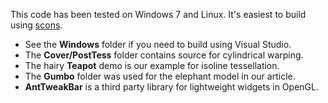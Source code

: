 This code has been tested on Windows 7 and Linux.  It's easiest to build using [scons](www.scons.org).

* See the **Windows** folder if you need to build using Visual Studio.
* The **Cover/PostTess** folder contains source for cylindrical warping.
* The hairy **Teapot** demo is our example for isoline tessellation.
* The **Gumbo** folder was used for the elephant model in our article.
* **AntTweakBar** is a third party library for lightweight widgets in OpenGL.
